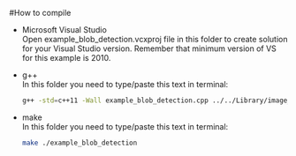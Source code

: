 #How to compile    
- Microsoft Visual Studio    
Open example_blob_detection.vcxproj file in this folder to create solution for your Visual Studio version. Remember that minimum version of VS for this example is 2010.

- g++    
In this folder you need to type/paste this text in terminal:    
	```bash
	g++ -std=c++11 -Wall example_blob_detection.cpp ../../Library/image_function.cpp ../../Library/blob_detection.cpp ../../Library/FileOperation/bitmap.cpp -o application
	```

- make    
In this folder you need to type/paste this text in terminal:    
	```bash
	make ./example_blob_detection
	```

